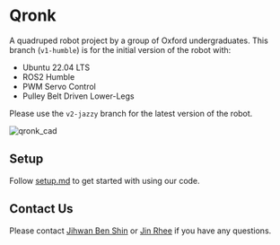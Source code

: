 # Qronk

A quadruped robot project by a group of Oxford undergraduates. This branch (`v1-humble`) is for the initial version of the robot with:

- Ubuntu 22.04 LTS
- ROS2 Humble
- PWM Servo Control
- Pulley Belt Driven Lower-Legs

Please use the `v2-jazzy` branch for the latest version of the robot. 

![qronk_cad](documents/media/qronk_cad.png)

## Setup

Follow [setup.md](documents/setup.md) to get started with using our code.

## Contact Us

Please contact [Jihwan Ben Shin](mailto:jihwan.shin@sjc.ox.ac.uk) or [Jin Rhee](mailto:jin.rhee@sjc.ox.ac.uk) if you have any questions.
